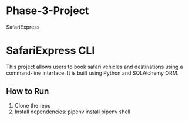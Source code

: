 # Phase-3-Project
SafariExpress

# SafariExpress CLI

This project allows users to book safari vehicles and destinations using a command-line interface. It is built using Python and SQLAlchemy ORM.

## How to Run

1. Clone the repo
2. Install dependencies:
    pipenv install
    pipenv shell
